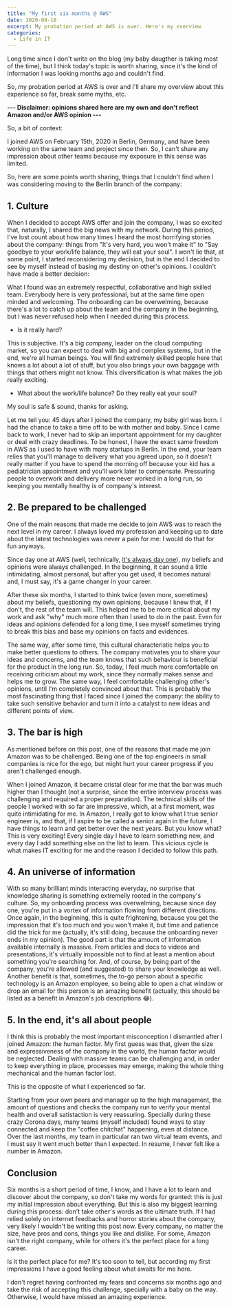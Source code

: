 ```yaml
---
title: "My first six months @ AWS"
date: 2020-08-18
excerpt: My probation period at AWS is over. Here's my overview
categories:
  - Life in IT
---
```


Long time since I don't write on the blog (my baby daugther is taking most of the time), but I think today's topic is worth sharing, since it's the kind of information I was looking months ago and couldn't find.

So, my probation period at AWS is over and I'll share my overview about this experience so far, break some myths, etc.

**--- Disclaimer: opinions shared here are my own and don't reflect Amazon and/or AWS opinion ---**

So, a bit of context:

I joined AWS on February 15th, 2020 in Berlin, Germany, and have been working on the same team and project since then. So, I can't share any impression about other teams because my exposure in this sense was limited.

So, here are some points worth sharing, things that I couldn't find when I was considering moving to the Berlin branch of the company:

## 1. Culture

When I decided to accept AWS offer and join the company, I was so excited that, naturally, I shared the big news with my network. During this period, I've lost count about how many times I heard the most horrifying stories about the company: things from "It's very hard, you won't make it" to "Say goodbye to your work/life balance, they will eat your soul". I won't lie that, at some point, I started reconsidering my decision, but in the end I decided to see by myself instead of basing my destiny on other's opinions. I couldn't have made a better decision:

What I found was an extremely respectful, collaborative and high skilled team. Everybody here is very professional, but at the same time open minded and welcoming. The onboarding can be overwelming, because there's a lot to catch up about the team and the company in the beginning, but I was never refused help when I needed during this process.

- Is it really hard?

This is subjective. It's a big company, leader on the cloud computing market, so you can expect to deal with big and complex systems, but in the end, we're all human beings. You will find extremely skilled people here that knows a lot about a lot of stuff, but you also brings your own baggage with things that others might not know. This diversification is what makes the job really exciting.

- What about the work/life balance? Do they really eat your soul?

My soul is safe & sound, thanks for asking.

Let me tell you: 45 days after I joined the company, my baby girl was born. I had the chance to take a time off to be with mother and baby. Since I came back to work, I never had to skip an important appointment for my daughter or deal with crazy deadlines. To be honest, I have the exact same freedom in AWS as I used to have with many startups in Berlin. In the end, your team relies that you'll manage to delivery what you agreed upon, so it doesn't really matter if you have to spend the morning off because your kid has a pediatrician appointment and you'll work later to compensate. Pressuring people to overwork and delivery more never worked in a long run, so keeping you mentally healthy is of company's interest.

## 2. Be prepared to be challenged

One of the main reasons that made me decide to join AWS was to reach the next level in my career. I always loved my profession and keeping up to date about the latest technologies was never a pain for me: I would do that for fun anyways.

Since day one at AWS (well, technically, [it's always day one](https://www.youtube.com/watch?v=fTwXS2H_iJo)), my beliefs and opinions were always challenged. In the beginning, it can sound a little intimidating, almost personal, but after you get used, it becomes natural and, I must say, it's a game changer in your career.

After these six months, I started to think twice (even more, sometimes) about my beliefs, questioning my own opinions, because I knew that, if I don't, the rest of the team will. This helped me to be more critical about my work and ask "why" much more often than I used to do in the past. Even for ideas and opinions defended for a long time, I see myself sometimes trying to break this bias and base my opinions on facts and evidences.

The same way, after some time, this cultural characteristic helps you to make better questions to others. The company motivates you to share your ideas and concerns, and the team knows that such behaviour is beneficial for the product in the long run. So, today, I feel much more comfortable on receiving criticism about my work, since they normally makes sense and helps me to grow. The same way, I feel comfortable challenging other's opinions, until I'm completely convinced about that. This is probably the most fascinating thing that I faced since I joined the company: the ability to take such sensitive behavior and turn it into a catalyst to new ideas and different points of view.

## 3. The bar is high

As mentioned before on this post, one of the reasons that made me join Amazon was to be challenged. Being one of the top engineers in small companies is nice for the ego, but might hurt your career progress if you aren't challenged enough.

When I joined Amazon, it became cristal clear for me that the bar was much higher than I thought (not a surprise, since the entire interview process was challenging and required a proper preparation). The technical skills of the people I worked with so far are impressive, which, at a first moment, was quite intimidating for me. In Amazon, I really got to know what I true senior engineer is, and that, if I aspire to be called a senior again in the future, I have things to learn and get better over the next years. But you know what? This is very exciting! Every single day I have to learn something new, and every day I add something else on the list to learn. This vicious cycle is what makes IT exciting for me and the reason I decided to follow this path.

## 4. An universe of information

With so many brilliant minds interacting everyday, no surprise that knowledge sharing is something extremelly rooted in the company's culture. So, my onboarding process was overwelming, because since day one, you're put in a vortex of information flowing from different directions. Once again, in the beginning, this is quite frightening, because you get the impression that it's too much and you won't make it, but time and patience did the trick for me (actually, it's still doing, because the onboarding never ends in my opinion). The good part is that the amount of information available internally is massive. From articles and docs to videos and presentations, it's virtually impossible not to find at least a mention about something you're searching for. And, of course, by being part of the company, you're allowed (and suggested) to share your knowledge as well. Another benefit is that, sometimes, the to-go person about a specific technology is an Amazon employee, so being able to open a chat window or drop an email for this person is an amazing benefit (actually, this should be listed as a benefit in Amazon's job descriptions 😂).

## 5. In the end, it's all about people

I think this is probably the most important misconception I dismantled after I joined Amazon: the human factor. My first guess was that, given the size and expressiveness of the company in the world, the human factor would be neglected. Dealing with massive teams can be challenging and, in order to keep everything in place, processes may emerge, making the whole thing mechanical and the human factor lost.

This is the opposite of what I experienced so far.

Starting from your own peers and manager up to the high management, the amount of questions and checks the company run to verify your mental health and overall satistaction is very reassuring. Specially during these crazy Corona days, many teams (myself included) found ways to stay connected and keep the "coffee chitchat" happening, even at distance. Over the last months, my team in particular ran two virtual team events, and I must say it went much better than I expected. In resume, I never felt like a number in Amazon.

## Conclusion

Six months is a short period of time, I know, and I have a lot to learn and discover about the company, so don't take my words for granted: this is just my initial impression about everything. But this is also my biggest learning during this process: don't take other's words as the ultimate truth. If I had relied solely on internet feedbacks and horror stories about the company, very likely I wouldn't be writing this post now. Every company, no matter the size, have pros and cons, things you like and dislike. For some, Amazon isn't the right company, while for others it's the perfect place for a long career.

Is it the perfect place for me? It's too soon to tell, but according my first impressions I have a good feeling about what awaits for me here.

I don't regret having confronted my fears and concerns six months ago and take the risk of accepting this challenge, specially with a baby on the way. Otherwise, I would have missed an amazing experience.